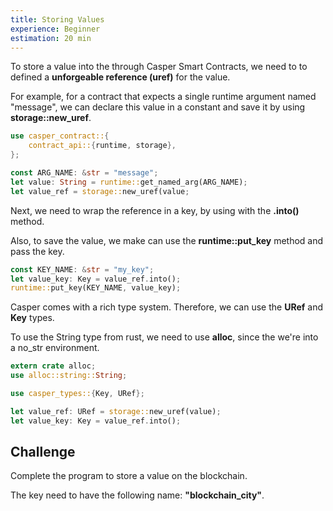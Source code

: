 ```yaml
---
title: Storing Values
experience: Beginner
estimation: 20 min
---
```


To store a value into the through Casper Smart Contracts, we need to to defined a **unforgeable reference (uref)** for the value.

For example, for a contract that expects a single runtime argument named "message", we can declare this value in a constant and save it by using **storage::new_uref**.

```rust
use casper_contract::{
    contract_api::{runtime, storage},
};

const ARG_NAME: &str = "message";
let value: String = runtime::get_named_arg(ARG_NAME);
let value_ref = storage::new_uref(value;
```

Next, we need to wrap the reference in a key, by using with the **.into()** method.

Also, to save the value, we make can use the **runtime::put_key** method and pass the key.

```rust
const KEY_NAME: &str = "my_key";
let value_key: Key = value_ref.into();
runtime::put_key(KEY_NAME, value_key);
```

Casper comes with a rich type system. Therefore, we can use the **URef** and **Key** types.

To use the String type from rust, we need to use **alloc**, since the we're into a no_str environment.

```rust
extern crate alloc;
use alloc::string::String;

use casper_types::{Key, URef};

let value_ref: URef = storage::new_uref(value);
let value_key: Key = value_ref.into();
```

## Challenge

Complete the program to store a value on the blockchain.

The key need to have the following name: **"blockchain_city"**.
